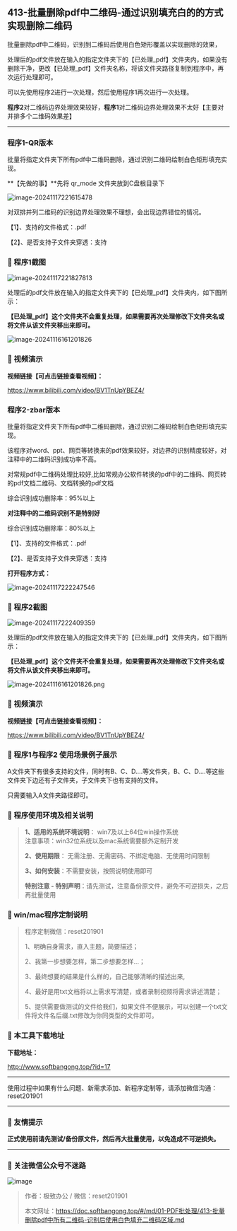 ## 413-批量删除pdf中二维码-通过识别填充白的的方式实现删除二维码

批量删除pdf中二维码，识别到二维码后使用白色矩形覆盖以实现删除的效果，

处理后的pdf文件放在输入的指定文件夹下的【已处理_pdf】文件夹内，如果没有删除干净，更改【已处理_pdf】文件夹名称，将该文件夹路径复制到程序中，再次运行处理即可。



可以先使用程序2进行一次处理，然后使用程序1再次进行一次处理。

**程序2**对二维码边界处理效果较好，**程序1**对二维码边界处理效果不太好【主要对并排多个二维码效果差】

------

### **程序1-QR版本**

批量将指定文件夹下所有pdf中二维码删除，通过识别二维码绘制白色矩形填充实现。

**【先做的事】**先将 qr_mode 文件夹放到C盘根目录下  

![image-20241117221615478](https://s2.loli.net/2024/11/17/3v5PIhNDK6jW8qr.png)

对双排并列二维码的识别边界处理效果不理想，会出现边界错位的情况。

【1】、支持的文件格式：.pdf  

【2】、是否支持子文件夹穿透：支持  

### 📑 程序1截图

![image-20241117221827813](https://s2.loli.net/2024/11/17/yugzodFhGecw1rC.png)



处理后的pdf文件放在输入的指定文件夹下的【已处理_pdf】文件夹内，如下图所示：

**【已处理_pdf】这个文件夹不会重复处理，如果需要再次处理修改下文件夹名或将文件从该文件夹移出来即可。**

![image-20241116161201826](https://s2.loli.net/2024/11/17/rKzy2uGR4njT8DQ.png)

### 📑 视频演示

**视频链接【可点击链接查看视频】：**

https://www.bilibili.com/video/BV1TnUpYBEZ4/

### **程序2-zbar版本**

批量将指定文件夹下所有pdf中二维码删除，通过识别二维码绘制白色矩形填充实现。

该程序对word、ppt、网页等转换来的pdf效果较好，对边界的识别精度较好，对注释中的二维码识别成功率不高。



对常规pdf中二维码处理比较好,比如常规办公软件转换的pdf中的二维码、网页转的pdf文档二维码、文档转换的pdf文档

综合识别成功删除率：95%以上



**对注释中的二维码识别不是特别好**

综合识别成功删除率：80%以上



【1】、支持的文件格式：.pdf  

【2】、是否支持子文件夹穿透：支持  



**打开程序方式：**

![image-20241117222247546](https://s2.loli.net/2024/11/17/5FoRY3wmKrMWOnC.png)

### 📑 程序2截图

![image-20241117222409359](https://s2.loli.net/2024/11/17/VLitD7yqZAjIpe6.png)



处理后的pdf文件放在输入的指定文件夹下的【已处理_pdf】文件夹内，如下图所示：

**【已处理_pdf】这个文件夹不会重复处理，如果需要再次处理修改下文件夹名或将文件从该文件夹移出来即可。**

![image-20241116161201826.png](https://s2.loli.net/2024/11/17/G1NsTxM8oOh3qgc.png)

### 📑 视频演示

**视频链接【可点击链接查看视频】：**

https://www.bilibili.com/video/BV1TnUpYBEZ4/

### 📑 程序1与程序2 使用场景例子展示

A文件夹下有很多支持的文件，同时有B、C、D....等文件夹，B、C、D....等这些文件夹下边还有子文件夹，子文件夹下也有支持的文件。

只需要输入A文件夹路径即可。



### 📑 程序使用环境及相关说明

> **1、适用的系统环境说明**： win7及以上64位win操作系统  
> 注意事项：win32位系统以及mac系统需要额外定制开发  
>
> **2、使用期限**： 无需注册、无需密码、不绑定电脑、无使用时间限制  
>
> **3、如何安装**：不需要安装，按照说明使用即可  
>
> **特别注意 - 特别声明**：请先测试，注意备份原文件，避免不可逆损失，之后再批量使用



### 📑 win/mac程序定制说明

> 程序定制微信：reset201901  
>
> 1、明确自身需求，直入主题，简要描述；
>
> 2、我第一步想要怎样，第二步想要怎样...； 
>
> 3、最终想要的结果是什么样的，自己能够清晰的描述出来,  
>
> 4、最好是用txt文档将以上需求写清楚，或者录制视频将需求讲述清楚；  
>
> 5、提供需要做测试的文件给我们，如果文件不便展示，可以创建一个txt文件将文件名后缀.txt修改为你同类型的文件即可。  

### 📑 本工具下载地址

**下载地址：**

http://www.softbangong.top/?id=17

------

使用过程中如果有什么问题、新需求添加、新程序定制等，请添加微信沟通：reset201901

------

### 📑 友情提示

**正式使用前请先测试/备份原文件，然后再大批量使用，以免造成不可逆损失。**

------

### 📑 关注微信公众号不迷路

![image](https://s2.loli.net/2024/11/02/tK9T7jxLcuv5rUk.png)

> 作者：极致办公  /  微信：reset201901
>
> 本文网址：https://doc.softbangong.top/#/md/01-PDF批处理/413-批量删除pdf中所有二维码-识别后使用白色填充二维码区域.md